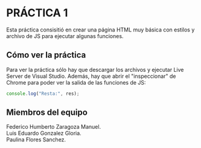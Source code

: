 # PRÁCTICA 1

Esta práctica consisitió en crear una página HTML muy básica con estilos y archivo de JS para ejecutar algunas funciones.

## Cómo ver la práctica
Para ver la práctica sólo hay que descargar los archivos y ejecutar Live Server de Visual Studio. Además, hay que abrir el "inspeccionar" de Chrome para poder ver la salida de las funciones de JS:

```javascript
console.log("Resta:", res);
```

## Miembros del equipo
Federico Humberto Zaragoza Manuel. <br />
Luis Eduardo Gonzalez Gloria. <br />
Paulina Flores Sanchez.